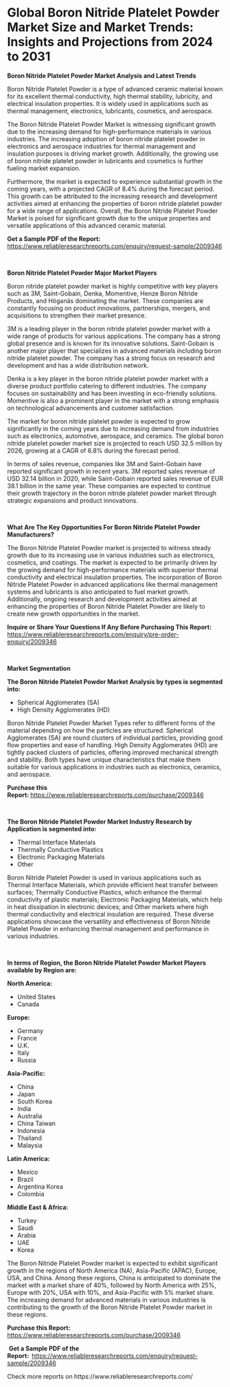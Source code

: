 <p><h1>Global Boron Nitride Platelet Powder Market Size and Market Trends: Insights and Projections from 2024 to 2031</h1></p><p><strong>Boron Nitride Platelet Powder Market Analysis and Latest Trends</strong></p>
<p><p>Boron Nitride Platelet Powder is a type of advanced ceramic material known for its excellent thermal conductivity, high thermal stability, lubricity, and electrical insulation properties. It is widely used in applications such as thermal management, electronics, lubricants, cosmetics, and aerospace.</p><p>The Boron Nitride Platelet Powder Market is witnessing significant growth due to the increasing demand for high-performance materials in various industries. The increasing adoption of boron nitride platelet powder in electronics and aerospace industries for thermal management and insulation purposes is driving market growth. Additionally, the growing use of boron nitride platelet powder in lubricants and cosmetics is further fueling market expansion.</p><p>Furthermore, the market is expected to experience substantial growth in the coming years, with a projected CAGR of 8.4% during the forecast period. This growth can be attributed to the increasing research and development activities aimed at enhancing the properties of boron nitride platelet powder for a wide range of applications. Overall, the Boron Nitride Platelet Powder Market is poised for significant growth due to the unique properties and versatile applications of this advanced ceramic material.</p></p>
<p><strong>Get a Sample PDF of the Report:&nbsp;</strong> <a href="https://www.reliableresearchreports.com/enquiry/request-sample/2009346">https://www.reliableresearchreports.com/enquiry/request-sample/2009346</a></p>
<p>&nbsp;</p>
<p><strong>Boron Nitride Platelet Powder Major Market Players</strong></p>
<p><p>Boron nitride platelet powder market is highly competitive with key players such as 3M, Saint-Gobain, Denka, Momentive, Henze Boron Nitride Products, and Höganäs dominating the market. These companies are constantly focusing on product innovations, partnerships, mergers, and acquisitions to strengthen their market presence.</p><p>3M is a leading player in the boron nitride platelet powder market with a wide range of products for various applications. The company has a strong global presence and is known for its innovative solutions. Saint-Gobain is another major player that specializes in advanced materials including boron nitride platelet powder. The company has a strong focus on research and development and has a wide distribution network.</p><p>Denka is a key player in the boron nitride platelet powder market with a diverse product portfolio catering to different industries. The company focuses on sustainability and has been investing in eco-friendly solutions. Momentive is also a prominent player in the market with a strong emphasis on technological advancements and customer satisfaction.</p><p>The market for boron nitride platelet powder is expected to grow significantly in the coming years due to increasing demand from industries such as electronics, automotive, aerospace, and ceramics. The global boron nitride platelet powder market size is projected to reach USD 32.5 million by 2026, growing at a CAGR of 6.8% during the forecast period.</p><p>In terms of sales revenue, companies like 3M and Saint-Gobain have reported significant growth in recent years. 3M reported sales revenue of USD 32.14 billion in 2020, while Saint-Gobain reported sales revenue of EUR 38.1 billion in the same year. These companies are expected to continue their growth trajectory in the boron nitride platelet powder market through strategic expansions and product innovations.</p></p>
<p>&nbsp;</p>
<p><strong>What Are The Key Opportunities For Boron Nitride Platelet Powder Manufacturers?</strong></p>
<p><p>The Boron Nitride Platelet Powder market is projected to witness steady growth due to its increasing use in various industries such as electronics, cosmetics, and coatings. The market is expected to be primarily driven by the growing demand for high-performance materials with superior thermal conductivity and electrical insulation properties. The incorporation of Boron Nitride Platelet Powder in advanced applications like thermal management systems and lubricants is also anticipated to fuel market growth. Additionally, ongoing research and development activities aimed at enhancing the properties of Boron Nitride Platelet Powder are likely to create new growth opportunities in the market.</p></p>
<p><strong>Inquire or Share Your Questions If Any Before Purchasing This Report:</strong> <a href="https://www.reliableresearchreports.com/enquiry/pre-order-enquiry/2009346">https://www.reliableresearchreports.com/enquiry/pre-order-enquiry/2009346</a></p>
<p>&nbsp;</p>
<p><strong>Market Segmentation</strong></p>
<p><strong>The Boron Nitride Platelet Powder Market Analysis by types is segmented into:</strong></p>
<p><ul><li>Spherical Agglomerates (SA)</li><li>High Density Agglomerates (HD)</li></ul></p>
<p><p>Boron Nitride Platelet Powder Market Types refer to different forms of the material depending on how the particles are structured. Spherical Agglomerates (SA) are round clusters of individual particles, providing good flow properties and ease of handling. High Density Agglomerates (HD) are tightly packed clusters of particles, offering improved mechanical strength and stability. Both types have unique characteristics that make them suitable for various applications in industries such as electronics, ceramics, and aerospace.</p></p>
<p><strong>Purchase this Report:&nbsp;</strong><a href="https://www.reliableresearchreports.com/purchase/2009346">https://www.reliableresearchreports.com/purchase/2009346</a></p>
<p>&nbsp;</p>
<p><strong>The Boron Nitride Platelet Powder Market Industry Research by Application is segmented into:</strong></p>
<p><ul><li>Thermal Interface Materials</li><li>Thermally Conductive Plastics</li><li>Electronic Packaging Materials</li><li>Other</li></ul></p>
<p><p>Boron Nitride Platelet Powder is used in various applications such as Thermal Interface Materials, which provide efficient heat transfer between surfaces; Thermally Conductive Plastics, which enhance the thermal conductivity of plastic materials; Electronic Packaging Materials, which help in heat dissipation in electronic devices; and Other markets where high thermal conductivity and electrical insulation are required. These diverse applications showcase the versatility and effectiveness of Boron Nitride Platelet Powder in enhancing thermal management and performance in various industries.</p></p>
<p>&nbsp;</p>
<p><strong>In terms of Region, the Boron Nitride Platelet Powder Market Players available by Region are:</strong></p>
<p>
    <p> <strong> North America: </strong>
        <ul>
            <li>United States</li>
            <li>Canada</li>
        </ul>
        </p> 
    <p> <strong> Europe: </strong>
        <ul>
            <li>Germany</li>
            <li>France</li>
            <li>U.K.</li>
            <li>Italy</li>
            <li>Russia</li>
        </ul>
        </p> 
    <p> <strong> Asia-Pacific: </strong>
        <ul>
            <li>China</li>
            <li>Japan</li>
            <li>South Korea</li>
            <li>India</li>
            <li>Australia</li>
            <li>China Taiwan</li>
            <li>Indonesia</li>
            <li>Thailand</li>
            <li>Malaysia</li>
        </ul>
        </p> 
    <p> <strong> Latin America: </strong>
        <ul>
            <li>Mexico</li>
            <li>Brazil</li>
            <li>Argentina Korea</li>
            <li>Colombia</li>
        </ul>
        </p> 
    <p> <strong> Middle East & Africa: </strong>
        <ul>
            <li>Turkey</li>
            <li>Saudi</li>
            <li>Arabia</li>
            <li>UAE</li>
            <li>Korea</li>
        </ul>
    </p>
    </p>
<p><p>The Boron Nitride Platelet Powder market is expected to exhibit significant growth in the regions of North America (NA), Asia-Pacific (APAC), Europe, USA, and China. Among these regions, China is anticipated to dominate the market with a market share of 40%, followed by North America with 25%, Europe with 20%, USA with 10%, and Asia-Pacific with 5% market share. The increasing demand for advanced materials in various industries is contributing to the growth of the Boron Nitride Platelet Powder market in these regions.</p></p>
<p><strong>Purchase this Report: </strong><a href="https://www.reliableresearchreports.com/purchase/2009346">https://www.reliableresearchreports.com/purchase/2009346</a></p>
<p>&nbsp;<strong>Get a Sample PDF of the Report:&nbsp;&nbsp;</strong><a href="https://www.reliableresearchreports.com/enquiry/request-sample/2009346">https://www.reliableresearchreports.com/enquiry/request-sample/2009346</a></p>
<p><strong></strong></p>
<p>Check more reports on https://www.reliableresearchreports.com/</p>
